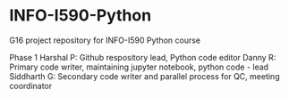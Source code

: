 # INFO-I590-Python
G16 project repository for INFO-I590 Python course

Phase 1
Harshal P: Github respository lead, Python code editor 
Danny R: Primary code writer, maintaining jupyter notebook, python code - lead 
Siddharth G: Secondary code writer and parallel process for QC, meeting coordinator
